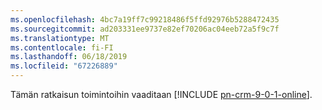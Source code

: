```yaml
---
ms.openlocfilehash: 4bc7a19ff7c99218486f5ffd92976b5288472435
ms.sourcegitcommit: ad203331ee9737e82ef70206ac04eeb72a5f9c7f
ms.translationtype: MT
ms.contentlocale: fi-FI
ms.lasthandoff: 06/18/2019
ms.locfileid: "67226889"
---
```

Tämän ratkaisun toimintoihin vaaditaan [!INCLUDE [pn-crm-9-0-1-online](../includes/pn-crm-9-0-1-online.md)].